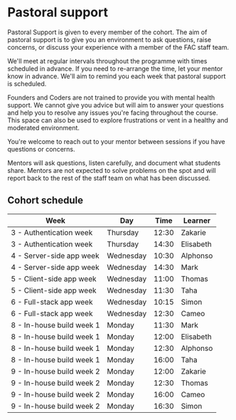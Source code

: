 # Pastoral support

Pastoral Support is given to every member of the cohort. The aim of pastoral support is to give you an environment to ask questions, raise concerns, or discuss your experience with a member of the FAC staff team.

We'll meet at regular intervals throughout the programme with times scheduled in advance. If you need to re-arrange the time, let your mentor know in advance. We'll aim to remind you each week that pastoral support is scheduled.

Founders and Coders are not trained to provide you with mental health support. We cannot give you advice but will aim to answer your questions and help you to resolve any issues you're facing throughout the course. This space can also be used to explore frustrations or vent in a healthy and moderated environment.

You're welcome to reach out to your mentor between sessions if you have questions or concerns.

Mentors will ask questions, listen carefully, and document what students share. Mentors are not expected to solve problems on the spot and will report back to the rest of the staff team on what has been discussed.

## Cohort schedule

| Week                      | Day       | Time  | Learner   |
| ------------------------- | --------- | ----- | --------- |
| 3 - Authentication week   | Thursday  | 12:30 | Zakarie   |
| 3 - Authentication week   | Thursday  | 14:30 | Elisabeth |
| 4 - Server-side app week  | Wednesday | 10:30 | Alphonso  |
| 4 - Server-side app week  | Wednesday | 14:30 | Mark      |
| 5 - Client-side app week  | Wednesday | 11:00 | Thomas    |
| 5 - Client-side app week  | Wednesday | 11:30 | Taha      |
| 6 - Full-stack app week   | Wednesday | 10:15 | Simon     |
| 6 - Full-stack app week   | Wednesday | 12:30 | Cameo     |
| 8 - In-house build week 1 | Monday    | 11:30 | Mark      |
| 8 - In-house build week 1 | Monday    | 12:00 | Elisabeth |
| 8 - In-house build week 1 | Monday    | 12:30 | Alphonso  |
| 8 - In-house build week 1 | Monday    | 16:00 | Taha      |
| 9 - In-house build week 2 | Monday    | 12:00 | Zakarie   |
| 9 - In-house build week 2 | Monday    | 12:30 | Thomas    |
| 9 - In-house build week 2 | Monday    | 16:00 | Cameo     |
| 9 - In-house build week 2 | Monday    | 16:30 | Simon     |

